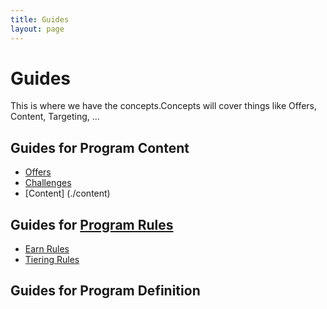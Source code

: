 ```yaml
---
title: Guides
layout: page
---
```


# Guides

This is where we have the concepts.Concepts will cover things like Offers, Content, Targeting, ...

## Guides for Program Content
* [Offers](./offers)
* [Challenges](./challenges)
* [Content] (./content)

## Guides for [Program Rules](./rules)
* [Earn Rules](./earn)
* [Tiering Rules](./tiers)

## Guides for Program Definition
 